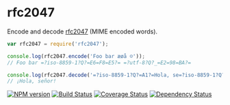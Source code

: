rfc2047
=======

Encode and decode [rfc2047](https://www.ietf.org/rfc/rfc2047.txt) (MIME encoded words).

```js
var rfc2047 = require('rfc2047');

console.log(rfc2047.encode('Foo bar æøå ☺'));
// Foo bar =?iso-8859-1?Q?=E6=F8=E5?= =?utf-8?Q?_=E2=98=BA?=

console.log(rfc2047.decode('=?iso-8859-1?Q?=A1?=Hola, se=?iso-8859-1?Q?=F1?=or!'));
// ¡Hola, señor!
```

[![NPM version](https://badge.fury.io/js/rfc2047.png)](http://badge.fury.io/js/rfc2047)
[![Build Status](https://travis-ci.org/One-com/rfc2047.png)](https://travis-ci.org/One-com/rfc2047)
[![Coverage Status](https://coveralls.io/repos/One-com/rfc2047/badge.png)](https://coveralls.io/r/One-com/rfc2047)
[![Dependency Status](https://david-dm.org/One-com/rfc2047.png)](https://david-dm.org/One-com/rfc2047)
